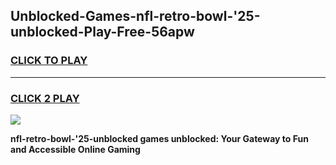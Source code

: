 
## Unblocked-Games-nfl-retro-bowl-'25-unblocked-Play-Free-56apw
<h3>
<a href="https://premium76.site?title=nfl-retro-bowl-'25-unblocked&ref=12A">CLICK TO PLAY</a></h3>
<hr>

<h3>
<a href="https://premium76.site?title=nfl-retro-bowl-'25-unblocked&ref=12A">CLICK 2 PLAY</a>
  
</h3>

<a href="https://premium76.site?title=nfl-retro-bowl-'25-unblocked&ref=12A"><img src="https://clearcache.store/games.png"></a>


**nfl-retro-bowl-'25-unblocked games unblocked: Your Gateway to Fun and Accessible Online Gaming**
